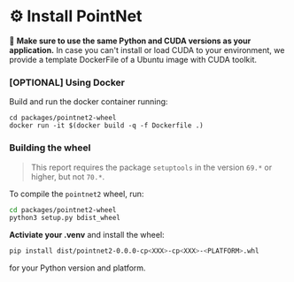 # ⚙️ Install PointNet


📣 **Make sure to use the same Python and CUDA versions as your application.**  In case you can't install or load CUDA to your environment, we provide a template DockerFile of a Ubuntu image with CUDA toolkit. 

### [OPTIONAL] Using Docker

Build and run the docker container running:

```
cd packages/pointnet2-wheel
docker run -it $(docker build -q -f Dockerfile .)
```


### Building the wheel

> This report requires the package `setuptools` in the version `69.*` or higher, but not `70.*`. 

To compile the `pointnet2` wheel, run:
```bash
cd packages/pointnet2-wheel
python3 setup.py bdist_wheel
```

**Activiate your .venv** and  install the wheel:
```bash
pip install dist/pointnet2-0.0.0-cp<XXX>-cp<XXX>-<PLATFORM>.whl
```
for your Python version and platform.